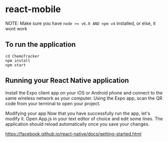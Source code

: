 # react-mobile

NOTE: Make sure you have ```node >= v6.0 AND npm v4``` installed, or else, it wont work
## To run the application
```
cd ChemoTracker
npm install
npm start
```
## Running your React Native application
Install the Expo client app on your iOS or Android phone and connect to the same wireless network as your computer. Using the Expo app, scan the QR code from your terminal to open your project.

Modifying your app 
Now that you have successfully run the app, let's modify it. Open App.js in your text editor of choice and edit some lines. The application should reload automatically once you save your changes.

https://facebook.github.io/react-native/docs/getting-started.html
